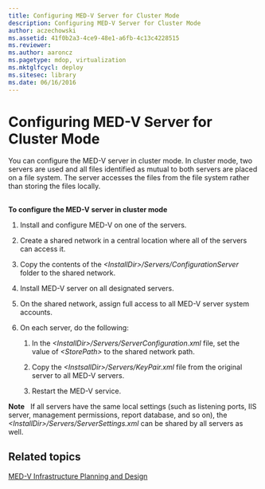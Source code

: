 ```yaml
---
title: Configuring MED-V Server for Cluster Mode
description: Configuring MED-V Server for Cluster Mode
author: aczechowski
ms.assetid: 41f0b2a3-4ce9-48e1-a6fb-4c13c4228515
ms.reviewer:
ms.author: aaroncz
ms.pagetype: mdop, virtualization
ms.mktglfcycl: deploy
ms.sitesec: library
ms.date: 06/16/2016
---
```



# Configuring MED-V Server for Cluster Mode


You can configure the MED-V server in cluster mode. In cluster mode, two servers are used and all files identified as mutual to both servers are placed on a file system. The server accesses the files from the file system rather than storing the files locally.

## <a href="" id="bkmk-howtoconfigurethemedvserverinclustermode"></a>


**To configure the MED-V server in cluster mode**

1.  Install and configure MED-V on one of the servers.

2.  Create a shared network in a central location where all of the servers can access it.

3.  Copy the contents of the *&lt;InstallDir&gt;/Servers/ConfigurationServer* folder to the shared network.

4.  Install MED-V server on all designated servers.

5.  On the shared network, assign full access to all MED-V server system accounts.

6.  On each server, do the following:

    1.  In the *&lt;InstallDir&gt;/Servers/ServerConfiguration.xml* file, set the value of *&lt;StorePath&gt;* to the shared network path.

    2.  Copy the *&lt;InstsallDir&gt;/Servers/KeyPair.xml* file from the original server to all MED-V servers.

    3.  Restart the MED-V service.

**Note**  
If all servers have the same local settings (such as listening ports, IIS server, management permissions, report database, and so on), the *&lt;InstallDir&gt;/Servers/ServerSettings.xml* can be shared by all servers as well.



## Related topics


[MED-V Infrastructure Planning and Design](med-v-infrastructure-planning-and-design.md)









